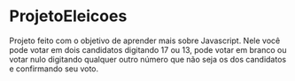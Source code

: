 # ProjetoEleicoes
Projeto feito com o objetivo de aprender mais sobre Javascript.
Nele você pode votar em dois candidatos digitando 17 ou 13, pode votar em branco ou votar nulo
digitando qualquer outro número que não seja os dos candidatos e confirmando seu voto.
